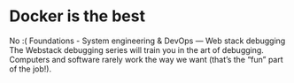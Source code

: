 # Docker is the best
No :(
 Foundations - System engineering & DevOps ― Web stack debugging
The Webstack debugging series will train you in the art of debugging. Computers and software rarely work the way we want (that’s the “fun” part of the job!).
